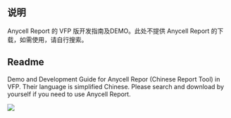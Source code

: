 ## 说明

 Anycell Report 的 VFP 版开发指南及DEMO。此处不提供 Anycell Report 的下载，如需使用，请自行搜索。

## Readme

Demo and Development Guide for Anycell Repor (Chinese Report Tool) in VFP. Their language is simplified Chinese. Please search and download by yourself if you need to use Anycell Report.

![](https://github.com/vfp9/Anycell-Report-For-VFP/blob/master/ACEngine%20For%20VFP/Video/video.gif)  
